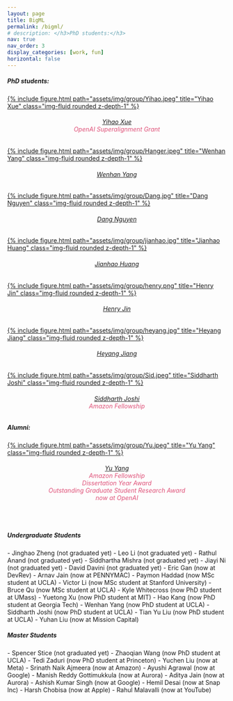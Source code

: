 ```yaml
---
layout: page
title: BigML
permalink: /bigml/
# description: </h3>PhD students:</h3>
nav: true
nav_order: 3
display_categories: [work, fun]
horizontal: false
---
```



<h5>PhD students:</h5>

<!-- # Tweet
An example of displaying a tweet:
{% twitter https://twitter.com/rubygems/status/518821243320287232 %}
 -->

<div class="row justify-content-sm-center">
   <div class="col-sm-4 mt-3 mt-md-0">
       <a href="https://sites.google.com/g.ucla.edu/yihao-xue/">{% include figure.html path="assets/img/group/Yihao.jpeg" title="Yihao Xue" class="img-fluid rounded z-depth-1" %}</a>
       <div style="text-align: center">
            <h6><a href="https://sites.google.com/g.ucla.edu/yihao-xue/">Yihao Xue</a>
                <br/><span style="color:#DF5279">OpenAI Superalignment Grant</span></h6>
        </div>
   </div>
   <div class="col-sm-4 mt-3 mt-md-0">
       <a href="https://sites.google.com/g.ucla.edu/wenhan-yang/home">{% include figure.html path="assets/img/group/Hanger.jpeg" title="Wenhan Yang" class="img-fluid rounded z-depth-1" %}</a>
       <div style="text-align: center">
           <h6><a href="https://sites.google.com/g.ucla.edu/wenhan-yang/home">Wenhan Yang</a></h6>
       </div>
   </div>
   <div class="col-sm-4 mt-3 mt-md-0">
       <a href="https://hsgser.github.io/">{% include figure.html path="assets/img/group/Dang.jpg" title="Dang Nguyen" class="img-fluid rounded z-depth-1" %}</a>
       <div style="text-align: center">
           <h6><a href="https://hsgser.github.io/">Dang Nguyen</a></h6>
       </div>
   </div>
</div>
<div class="row justify-content-sm-center">
   <div class="col-sm-4 mt-3 mt-md-0">
       <a href="https://jhhuang2021.github.io/">{% include figure.html path="assets/img/group/jianhao.jpg" title="Jianhao Huang" class="img-fluid rounded z-depth-1" %}</a>
       <div style="text-align: center">
           <h6><a href="https://jhhuang2021.github.io/">Jianhao Huang</a></h6>
       </div>
   </div>
   <div class="col-sm-4 mt-3 mt-md-0">
       <a href="https://hjenryin.github.io/homepage/">{% include figure.html path="assets/img/group/henry.png" title="Henry Jin" class="img-fluid rounded z-depth-1" %}</a>
       <div style="text-align: center">
           <h6><a href="https://hjenryin.github.io/homepage/">Henry Jin</a></h6>
       </div>
   </div>
   <div class="col-sm-4 mt-3 mt-md-0">
       <a href="https://redredsheep.github.io/">{% include figure.html path="assets/img/group/heyang.jpg" title="Heyang Jiang" class="img-fluid rounded z-depth-1" %}</a>
       <div style="text-align: center">
           <h6><a href="https://redredsheep.github.io/">Heyang Jiang</a></h6>
       </div>
   </div>
</div>



<div class="col-sm-4 mt-3 mt-md-0">
       <a href="https://sjoshi804.github.io/">{% include figure.html path="assets/img/group/Sid.jpeg" title="Siddharth Joshi" class="img-fluid rounded z-depth-1" %}</a>
       <div style="text-align: center">
            <h6><a href="https://sjoshi804.github.io/">Siddharth Joshi</a>
                <br/><span style="color:#DF5279">Amazon Fellowship</span></h6>
        </div>
</div>


<h5>Alumni:</h5>
<div class="col-sm-4 mt-3 mt-md-0">
       <a href="https://sites.google.com/g.ucla.edu/yuyang/" >{% include figure.html path="assets/img/group/Yu.jpeg" title="Yu Yang" class="img-fluid rounded z-depth-1" %}</a>
       <div style="text-align: center">
         <h6><a href="https://sites.google.com/g.ucla.edu/yuyang/">Yu Yang</a> 
         <br/><span style="color:#DF5279">Amazon Fellowship <br> Dissertation Year Award <br> Outstanding Graduate Student Research Award<br> now at OpenAI</span>
        </h6>
       </div>
   </div>

<br />
<h5>Undergraduate Students</h5>
- Jinghao Zheng (not graduated yet)
- Leo Li (not graduated yet)
- Rathul Anand (not graduated yet)
- Siddhartha Mishra (not graduated yet)
- Jiayi Ni (not graduated yet)
- David Davini (not graduated yet)
- Eric Gan (now at DevRev)
- Arnav Jain (now at PENNYMAC)
- Paymon Haddad (now MSc student at UCLA)
<!-- - Tang Mohan (not graduated yet)  -->
- Victor Li (now MSc student at Stanford University)
- Bruce Qu (now MSc student at UCLA)
- Kyle Whitecross (now PhD student at UMass)
- Yuetong Xu (now PhD student at MIT)
- Hao Kang (now PhD student at Georgia Tech)
- Wenhan Yang (now PhD student at UCLA)
- Siddharth Joshi (now PhD student at UCLA)
- Tian Yu Liu (now PhD student at UCLA)
- Yuhan Liu (now at Mission Capital)

<h5>Master Students</h5>
- Spencer Stice (not graduated yet)
- Zhaoqian Wang (now PhD student at UCLA)
- Tedi Zaduri (now PhD student at Princeton)
- Yuchen Liu (now at Meta)
- Srinath Naik Ajmeera (now at Amazon)
- Ayushi Agrawal (now at Google)
- Manish Reddy Gottimukkula (now at Aurora)
- Aditya Jain (now at Aurora)
- Ashish Kumar Singh (now at Google)
- Hemil Desai (now at Snap Inc)
- Harsh Chobisa (now at Apple)
- Rahul Malavalli (now at YouTube)

<!-- 
<style>
td, th {
   border: none!important;
}
</style>



[<img src="/assets/img/Yu.jpeg"  width="250" height="250">](https://sites.google.com/g.ucla.edu/yuyang/home) | [<img src="/assets/img/Yihao.jpeg"  width="250" height="250">](https://sites.google.com/g.ucla.edu/yihao-xue/home)|
[Yu Yang](https://sites.google.com/g.ucla.edu/yuyang/home)|[Yihao Xue](https://sites.google.com/g.ucla.edu/yihao-xue/home)|
[<img src="/assets/img/Sid.jpeg"  width="250" height="250">](https://sjoshi804.github.io/) | [<img src="/assets/img/Hanger.jpeg"  width="250" height="250">](https://www.linkedin.com/in/wenhan-yang-6413981b4/)|
[Siddharth Joshi](https://sjoshi804.github.io/)|[Hanger Yang](https://www.linkedin.com/in/wenhan-yang-6413981b4/)| -->

